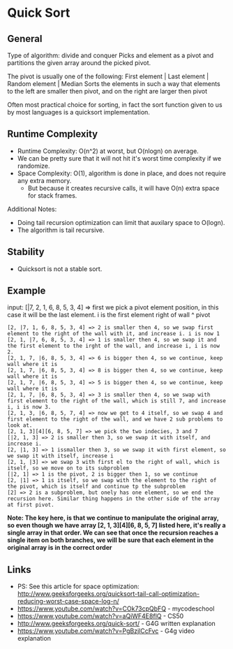 # Quick Sort		
    
## General
Type of algorithm: divide and conquer
Picks and element as a pivot and partitions the given array around the picked pivot.

The pivot is usually one of the following:
First element | Last element | Random element | Median
Sorts the elements in such a way that elements to the left are smaller then pivot, and on the right are larger then pivot

Often most practical choice for sorting, in fact the sort function given to us by most languages is
a quicksort implementation.

## Runtime Complexity
* Runtime Complexity: O(n^2) at worst, but O(nlogn) on average.  
* We can be pretty sure that it will not hit it's worst time complexity if we randomize.
* Space Complexity: O(1), algorithm is done in place, and does not require any extra memory. 
  * But because it creates recursive calls, it will have O(n) extra space for stack frames.

Additional Notes:
* Doing tail recursion optimization can limit that auxilary space to O(logn).
* The algorithm is tail recursive.

## Stability 
* Quicksort is not a stable sort.

## Example
input: [|7, 2, 1, 6, 8, 5, 3, 4] => first we pick a pivot element position, in this case it will be the last element. i is the first element right of wall   ^ pivot

```
[2, |7, 1, 6, 8, 5, 3, 4] => 2 is smaller then 4, so we swap first element to the right of the wall with it, and increase i. i is now 1
[2, 1, |7, 6, 8, 5, 3, 4] => 1 is smaller then 4, so we swap it and the first element to the irght of the wall, and increase i, i is now 2.
[2, 1, 7, |6, 8, 5, 3, 4] => 6 is bigger then 4, so we continue, keep wall where it is
[2, 1, 7, |6, 8, 5, 3, 4] => 8 is bigger then 4, so we continue, keep wall where it is
[2, 1, 7, |6, 8, 5, 3, 4] => 5 is bigger then 4, so we continue, keep wall where it is
[2, 1, 7, |6, 8, 5, 3, 4] => 3 is smaller then 4, so we swap with first element to the right of the wall, which is still 7, and increase i, i is now 3.
[2, 1, 3, |6, 8, 5, 7, 4] => now we get to 4 itself, so we swap 4 and first element to the right of the wall, and we have 2 sub problems to look at.
[2, 1, 3][4][6, 8, 5, 7] => we pick the two indecies, 3 and 7
[|2, 1, 3] => 2 is smaller then 3, so we swap it with itself, and increase i.
[2, |1, 3] => 1 issmaller then 3, so we swap it with first element, so we swap it with itself, increase i
[2, 1, |3] => we swap 3 with first el to the right of wall, which is itself, so we move on to its subproblem
[|2, 1] => 1 is the pivot, 2 is bigger then 1, so we continue
[2, |1] => 1 is itself, so we swap with the element to the right of the pivot, which is itself and continue tp the subproblem
[2] => 2 is a subproblem, but onely has one element, so we end the recursion here. Similar thing happens in the other side of the array at first pivot.
```

**Note: The key here, is that we continue to manipulate the original array, so even though we have 
array [2, 1, 3][4][6, 8, 5, 7] listed here, it's really a single array in that order. We can see
that once the recursion reaches a single item on both branches, we will be sure that each element
in the original array is in the correct order**

## Links
* PS: See this article for space optimization: http://www.geeksforgeeks.org/quicksort-tail-call-optimization-reducing-worst-case-space-log-n/
* https://www.youtube.com/watch?v=COk73cpQbFQ - mycodeschool
* https://www.youtube.com/watch?v=aQiWF4E8flQ - CS50
* http://www.geeksforgeeks.org/quick-sort/ - G4G written explanation
* https://www.youtube.com/watch?v=PgBzjlCcFvc - G4g video explanation